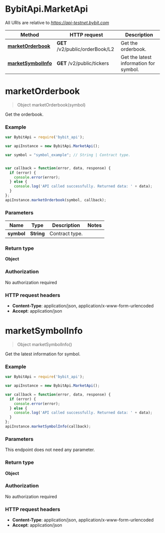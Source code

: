 # BybitApi.MarketApi

All URIs are relative to *https://api-testnet.bybit.com*

Method | HTTP request | Description
------------- | ------------- | -------------
[**marketOrderbook**](MarketApi.md#marketOrderbook) | **GET** /v2/public/orderBook/L2 | Get the orderbook.
[**marketSymbolInfo**](MarketApi.md#marketSymbolInfo) | **GET** /v2/public/tickers | Get the latest information for symbol.


<a name="marketOrderbook"></a>
# **marketOrderbook**
> Object marketOrderbook(symbol)

Get the orderbook.

### Example
```javascript
var BybitApi = require('bybit_api');

var apiInstance = new BybitApi.MarketApi();

var symbol = "symbol_example"; // String | Contract type.


var callback = function(error, data, response) {
  if (error) {
    console.error(error);
  } else {
    console.log('API called successfully. Returned data: ' + data);
  }
};
apiInstance.marketOrderbook(symbol, callback);
```

### Parameters

Name | Type | Description  | Notes
------------- | ------------- | ------------- | -------------
 **symbol** | **String**| Contract type. | 

### Return type

**Object**

### Authorization

No authorization required

### HTTP request headers

 - **Content-Type**: application/json, application/x-www-form-urlencoded
 - **Accept**: application/json

<a name="marketSymbolInfo"></a>
# **marketSymbolInfo**
> Object marketSymbolInfo()

Get the latest information for symbol.

### Example
```javascript
var BybitApi = require('bybit_api');

var apiInstance = new BybitApi.MarketApi();

var callback = function(error, data, response) {
  if (error) {
    console.error(error);
  } else {
    console.log('API called successfully. Returned data: ' + data);
  }
};
apiInstance.marketSymbolInfo(callback);
```

### Parameters
This endpoint does not need any parameter.

### Return type

**Object**

### Authorization

No authorization required

### HTTP request headers

 - **Content-Type**: application/json, application/x-www-form-urlencoded
 - **Accept**: application/json

